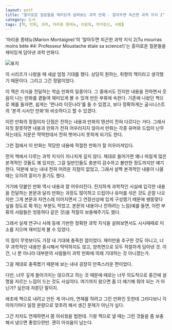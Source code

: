 ```yaml
---
layout: post
title: "흥미로운 질문들을 재미있게 살펴보는 과학 만화 - 알아두면 피곤한 과학 지식 2"
category: 도서
tags: [책, 만화, 과학, 마리옹 몽테뉴, 이원희, 작가정신, 서평]
---
```


'마리옹 몽테뉴(Marion Montaigne)'의
'알아두면 피곤한 과학 지식 2(Tu mourras moins bête #4: Professeur Moustache étale sa science!)'는
흥미로운 질문들을 재미있게 담아낸 과학 만화다.

![표지](https://lh3.googleusercontent.com/h3qQqCD_9Vv-MdWzC_UH3hH_nfxqjRoabj2Fgppng6E44x-FJpvufp__gwHri4gxEw84VoiJ5KwR7g=s480)

이 시리즈가 나왔을 때 새삼 엄청 기대를 했다.
상당히 원하는, 취향의 책이라고 생각했기 때문이다.
그리고 그건 정말이었다.

이 책은 지식을 전달하는 학습 만화의 일종이다.
그 중에서도 진지한 내용을 전하면서 웃음이 나는 만화를 곁들여 재미있게 볼 수 있게 만든 부류에 속한다.
기존에 나왔던 책으로 예를 들자면,
쉽게는 '먼나라 이웃나라'를 들 수 있겠고,
보다 정확하게는 굽시니스트의 '본격 시사인 만화'와 비슷하다고 할 수 있겠다.

이런 만화의 장점이자 단점은 전하는 내용과 만화의 텐션이 전혀 다르다는 거다.
그래서 자칫 잘못하면 내용과 만화가 전혀 어우러지지 않아서
만화는 각종 유머와 드립이 난무하는데도 지문은 딱딱한데서 전혀 벗어나지 못하게 되기도 한다.

그런 점에서 이 만화는 적당한 내용에 적절한 만화가 잘 어우러져있다.

먼저 책에서 다루는 과학 지식이 지나치게 깊지 않다.
제대로 들어가면 꽤나 따질게 많은 본격적인 것들도 꽤 있지만,
그걸 일반인들도 충분히 감수하고 볼만한 정도까지만 얘기한다.
덕분에 보는 내내 전혀 어려운 지점이 없었고,
그래서 살짝 본격적인 내용이 나올 때는 오히려 흥미가 돋기도 했다.

거기에 덧붙인 만화 역시 내용과 잘 어우러진다.
진지하게 과학적인 사실에 입각한 내용을 전달하는 본문과 달리
만화는 과장도 많이하고 드립이나 유머를 섞은 것도 곧잘 나오지만
그게 본문과 자연스레 이어지면서 그 연장선상에 있게 구성했기 때문에
쌩뚱맞다 싶을 정도로 확 튀는 부분도 적었고,
본문의 내용이나 전하려는 느낌(예를 들면, 이런 부류의 사람들은 엉뚱하다 같은 것)을
적절히 보충해주기도 했다.

그래서 실제 연구나 사례 등에 기반한 정확한 과학 지식을 살펴보면서도
시시때때로 미소를 지으며 재미있게 볼 수 있었다.

이 점이 무엇보다도 가장 내 기대에 충족한 점이었다.
재미만을 추구한 것도 아니고,
너무 과학적인 내용만 중시해서 딱딱하지도 않고,
양측면으로 모두 적절하게 담아낸 것.
이건, 나 뿐 아니라 대부분의 사람들이 과학 만화에 의례 기대하는 것 아니겠는가.

그걸 제대로 충족했기 때문에 보는 내내 굉장히 만족스러운 편이었다.

다만, 너무 깊게 들어가지는 않으려고 하는 것 때문에
때로는 너무 의도적으로 중간에 설명을 자르는 느낌이 드는 것도 사실이다.
여기까지 왔으면 좀 더 얘기해 줘야 되는 거 아닌가?
싶은데 자른단 말이지.

애초에 책으로 내려고 만든 게 아니라,
연재를 하려고 그린 만화인 듯한데
그러다보니 각 이야기마다 일정 분량으로 맞추려 해서 생긴 문제가 아닌가 싶다.

그건 저자도 연재하면서 쫌 아쉬웠을 법한데.
기왕 책으로 낼 때는 그런 것들을 좀 보충해서 냈으면 좋았으련만.
괜히 아쉬움이 남는다.
